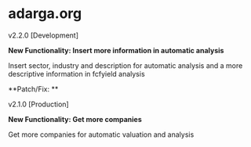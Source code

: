 # adarga.org

v2.2.0 [Development]

**New Functionality: Insert more information in automatic analysis**

Insert sector, industry and description for automatic analysis and a more descriptive information in fcfyield analysis

**Patch/Fix: **

v2.1.0 [Production]

**New Functionality: Get more companies**

Get more companies for automatic valuation and analysis




	